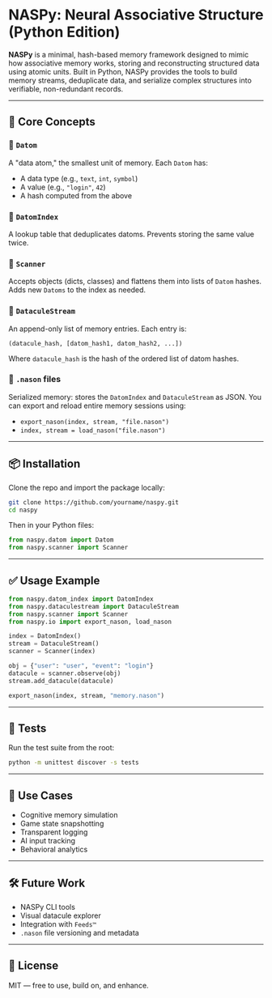 # NASPy: Neural Associative Structure (Python Edition)

**NASPy** is a minimal, hash-based memory framework designed to mimic how associative memory works, storing and reconstructing structured data using atomic units. Built in Python, NASPy provides the tools to build memory streams, deduplicate data, and serialize complex structures into verifiable, non-redundant records.

---

## 🧠 Core Concepts

### 🔹 `Datom`
A "data atom," the smallest unit of memory. Each `Datom` has:
- A data type (e.g., `text`, `int`, `symbol`)
- A value (e.g., `"login"`, `42`)
- A hash computed from the above

### 🔹 `DatomIndex`
A lookup table that deduplicates datoms. Prevents storing the same value twice.

### 🔹 `Scanner`
Accepts objects (dicts, classes) and flattens them into lists of `Datom` hashes. Adds new `Datoms` to the index as needed.

### 🔹 `DataculeStream`
An append-only list of memory entries. Each entry is:
```
(datacule_hash, [datom_hash1, datom_hash2, ...])
```
Where `datacule_hash` is the hash of the ordered list of datom hashes.

### 🔹 `.nason` files
Serialized memory: stores the `DatomIndex` and `DataculeStream` as JSON. You can export and reload entire memory sessions using:
- `export_nason(index, stream, "file.nason")`
- `index, stream = load_nason("file.nason")`

---

## 📦 Installation
Clone the repo and import the package locally:
```bash
git clone https://github.com/yourname/naspy.git
cd naspy
```

Then in your Python files:
```python
from naspy.datom import Datom
from naspy.scanner import Scanner
```

---

## ✅ Usage Example
```python
from naspy.datom_index import DatomIndex
from naspy.dataculestream import DataculeStream
from naspy.scanner import Scanner
from naspy.io import export_nason, load_nason

index = DatomIndex()
stream = DataculeStream()
scanner = Scanner(index)

obj = {"user": "user", "event": "login"}
datacule = scanner.observe(obj)
stream.add_datacule(datacule)

export_nason(index, stream, "memory.nason")
```

---

## 🧪 Tests
Run the test suite from the root:
```bash
python -m unittest discover -s tests
```

---

## 🧩 Use Cases
- Cognitive memory simulation
- Game state snapshotting
- Transparent logging
- AI input tracking
- Behavioral analytics

---

## 🛠 Future Work
- NASPy CLI tools
- Visual datacule explorer
- Integration with `Feeds™`
- `.nason` file versioning and metadata

---

## 📄 License
MIT — free to use, build on, and enhance.
